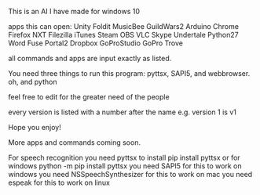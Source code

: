 This is an AI I have made for windows 10

apps this can open: Unity Foldit MusicBee GuildWars2 Arduino Chrome Firefox NXT Filezilla iTunes Steam OBS VLC Skype Undertale Python27 Word Fuse Portal2 Dropbox GoProStudio GoPro Trove

all commands and apps are input exactly as listed.

You need three things to run this program:
pyttsx, SAPI5, and webbrowser.
oh, and python

feel free to edit for the greater need of the people

every version is listed with a number after the name
e.g. version 1 is v1

Hope you enjoy!

More apps and commands coming soon.

For speech recognition you need pyttsx
to install
pip install pyttsx
or for windows
python -m pip install pyttsx
you need SAPI5 for this to work on windows
you need NSSpeechSynthesizer for this to work on mac
you need espeak for this to work on linux
